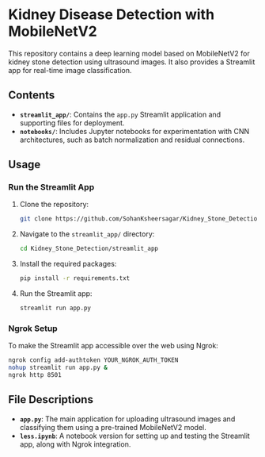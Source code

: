 # Kidney Disease Detection with MobileNetV2

This repository contains a deep learning model based on MobileNetV2 for kidney stone detection using ultrasound images. It also provides a Streamlit app for real-time image classification.

## Contents
- **`streamlit_app/`**: Contains the `app.py` Streamlit application and supporting files for deployment.
- **`notebooks/`**: Includes Jupyter notebooks for experimentation with CNN architectures, such as batch normalization and residual connections.
  
## Usage
### Run the Streamlit App
1. Clone the repository: 
   ```bash
   git clone https://github.com/SohanKsheersagar/Kidney_Stone_Detection.git
   ```
2. Navigate to the `streamlit_app/` directory:
   ```bash
   cd Kidney_Stone_Detection/streamlit_app
   ```
3. Install the required packages:
   ```bash
   pip install -r requirements.txt
   ```
4. Run the Streamlit app:
   ```bash
   streamlit run app.py
   ```

### Ngrok Setup
To make the Streamlit app accessible over the web using Ngrok:
```bash
ngrok config add-authtoken YOUR_NGROK_AUTH_TOKEN
nohup streamlit run app.py &
ngrok http 8501
```

## File Descriptions
- **`app.py`**: The main application for uploading ultrasound images and classifying them using a pre-trained MobileNetV2 model.
- **`less.ipynb`**: A notebook version for setting up and testing the Streamlit app, along with Ngrok integration.
